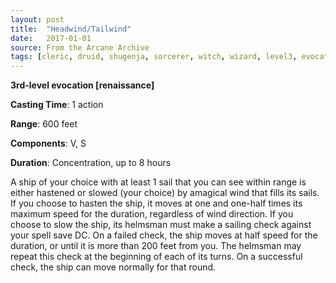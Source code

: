 ```yaml
---
layout: post
title:  "Headwind/Tailwind"
date:   2017-01-01
source: From the Arcane Archive
tags: [cleric, druid, shugenja, sorcerer, witch, wizard, level3, evocation, hb, ren]
---
```


**3rd-level evocation [renaissance]**

**Casting Time**: 1 action

**Range**: 600 feet

**Components**: V, S

**Duration**: Concentration, up to 8 hours

A ship of your choice with at least 1 sail that you can see within range is either hastened or slowed (your choice) by amagical wind that fills its sails. If you choose to hasten the ship, it  moves at one and one-half times its maximum speed for the duration, regardless of wind direction. If you choose to slow the ship, its helmsman must make a sailing check against your spell save DC. On a failed check, the ship moves at half speed for the duration, or until it is more than 200 feet from you. The helmsman may repeat this check at the beginning of each of its turns. On a successful check, the ship can move normally for that round.
